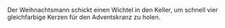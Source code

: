 Der Weihnachtsmann schickt einen Wichtel in den Keller,
um schnell vier gleichfarbige Kerzen für den Adventskranz zu holen.
